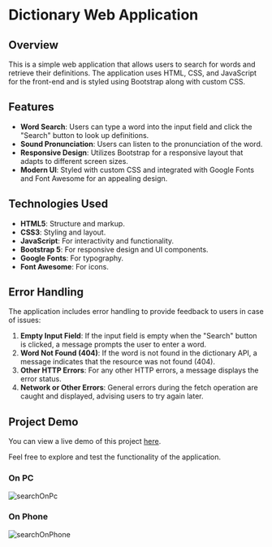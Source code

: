 # Dictionary Web Application

## Overview

This is a simple web application that allows users to search for words and retrieve their definitions. The application uses HTML, CSS, and JavaScript for the front-end and is styled using Bootstrap along with custom CSS.

## Features

- **Word Search**: Users can type a word into the input field and click the "Search" button to look up definitions.
- **Sound Pronunciation**: Users can listen to the pronunciation of the word.
- **Responsive Design**: Utilizes Bootstrap for a responsive layout that adapts to different screen sizes.
- **Modern UI**: Styled with custom CSS and integrated with Google Fonts and Font Awesome for an appealing design.

## Technologies Used

- **HTML5**: Structure and markup.
- **CSS3**: Styling and layout.
- **JavaScript**: For interactivity and functionality.
- **Bootstrap 5**: For responsive design and UI components.
- **Google Fonts**: For typography.
- **Font Awesome**: For icons.

## Error Handling

The application includes error handling to provide feedback to users in case of issues:

1. **Empty Input Field**: If the input field is empty when the "Search" button is clicked, a message prompts the user to enter a word.
2. **Word Not Found (404)**: If the word is not found in the dictionary API, a message indicates that the resource was not found (404).
3. **Other HTTP Errors**: For any other HTTP errors, a message displays the error status.
4. **Network or Other Errors**: General errors during the fetch operation are caught and displayed, advising users to try again later.


## Project Demo

You can view a live demo of this project [here](https://haneen-elbendary.github.io/Dictionary/). 

Feel free to explore and test the functionality of the application.

### On PC
![searchOnPc](https://github.com/user-attachments/assets/513af3e4-94b9-4ed7-85da-6c103258ac65)

### On Phone
![searchOnPhone](https://github.com/user-attachments/assets/01531c8f-9dfa-4feb-8c8a-5bf62a5365e5)





